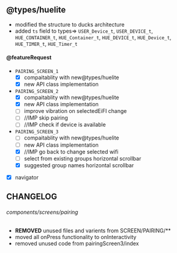 ## @types/huelite

- modified the structure to ducks architecture
- added `ts` field to types=> `USER_Device_t`, `USER_DEVICE_t`, `HUE_CONTAINER_t`, `HUE_Container_t`, `HUE_DEVICE_t`, `HUE_Device_t`, `HUE_TIMER_t`, `HUE_Timer_t`

#### @featureRequest

- `PAIRING_SCREEN_1`
  - [x] compaitablity with new@types/huelite
  - [x] new API class implementation
- `PAIRING_SCREEN_2`
  - [x] compaitablity with new@types/huelite
  - [x] new API class implementation
  - [ ] improve vibration on selectedEiFI change <!-- temperory commented out -->
  - [ ] //IMP skip pairing
  - [ ] //IMP check if device is available
- `PAIRING_SCREEN_3`
  - [ ] compaitablity with new@types/huelite
  - [ ] new API class implementation
  - [x] //IMP go back to change selected wifi
  - [ ] select from existing groups horizontal scrollbar
  - [x] suggested group names horizontal scrollbar
- [x] navigator

## CHANGELOG

###### components/screens/pairing

- **REMOVED** unused files and varients from SCREEN/PAIRING/\*\*
- moved all onPress functionality to onInteractivity
- removed unused code from pairingScreen3/index
